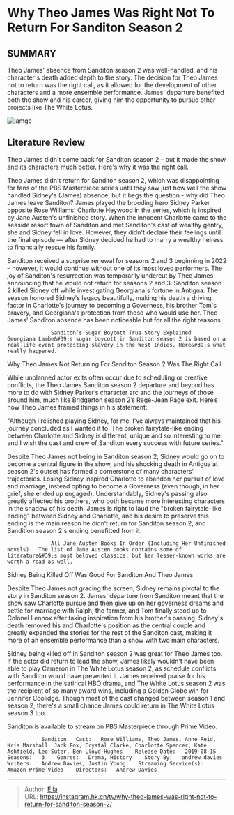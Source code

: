 # Why Theo James Was Right Not To Return For Sanditon Season 2


## SUMMARY 



  Theo James&#39; absence from Sanditon season 2 was well-handled, and his character&#39;s death added depth to the story.   The decision for Theo James not to return was the right call, as it allowed for the development of other characters and a more ensemble performance.   James&#39; departure benefited both the show and his career, giving him the opportunity to pursue other projects like The White Lotus.  

![iamge](https://static1.srcdn.com/wordpress/wp-content/uploads/2021/05/Theo-James-not-returning-for-Sandition-season-2-.jpg)

## Literature Review
Theo James didn&#39;t come back for Sanditon season 2 – but it made the show and its characters much better. Here&#39;s why it was the right call.




Theo James didn&#39;t return for Sanditon season 2, which was disappointing for fans of the PBS Masterpiece series until they saw just how well the show handled Sidney&#39;s (James) absence, but it begs the question - why did Theo James leave Sanditon? James played the brooding hero Sidney Parker opposite Rose Williams&#39; Charlotte Heywood in the series, which is inspired by Jane Austen&#39;s unfinished story. When the innocent Charlotte came to the seaside resort town of Sanditon and met Sanditon&#39;s cast of wealthy gentry, she and Sidney fell in love. However, they didn&#39;t declare their feelings until the final episode — after Sidney decided he had to marry a wealthy heiress to financially rescue his family.




Sanditon received a surprise renewal for seasons 2 and 3 beginning in 2022 – however, it would continue without one of its most loved performers. The joy of Sanditon&#39;s resurrection was temporarily undercut by Theo James announcing that he would not return for seasons 2 and 3. Sanditon season 2 killed Sidney off while investigating Georgiana&#39;s fortune in Antigua. The season honored Sidney&#39;s legacy beautifully, making his death a driving factor in Charlotte&#39;s journey to becoming a Governess, his brother Tom&#39;s bravery, and Georgiana&#39;s protection from those who would use her. Theo James&#39; Sanditon absence has been noticeable but for all the right reasons.

                  Sanditon’s Sugar Boycott True Story Explained   Georgiana Lambe&#39;s sugar boycott in Sanditon season 2 is based on a real-life event protesting slavery in the West Indies. Here&#39;s what really happened.    


 Why Theo James Not Returning For Sanditon Season 2 Was The Right Call 
          




 While unplanned actor exits often occur due to scheduling or creative conflicts, the Theo James Sanditon season 2 departure and beyond has more to do with Sidney Parker’s character arc and the journeys of those around him, much like Bridgerton season 2’s Regé-Jean Page exit. Here’s how Theo James framed things in his statement:


&#34;Although I relished playing Sidney, for me, I&#39;ve always maintained that his journey concluded as I wanted it to. The broken fairytale-like ending between Charlotte and Sidney is different, unique and so interesting to me and I wish the cast and crew of Sanditon every success with future series.&#34;


Despite Theo James not being in Sanditon season 2, Sidney would go on to become a central figure in the show, and his shocking death in Antigua at season 2&#39;s outset has formed a cornerstone of many characters&#39; trajectories. Losing Sidney inspired Charlotte to abandon her pursuit of love and marriage, instead opting to become a Governess (even though, in her grief, she ended up engaged). Understandably, Sidney&#39;s passing also greatly affected his brothers, who both became more interesting characters in the shadow of his death. James is right to laud the &#34;broken fairytale-like ending&#34; between Sidney and Charlotte, and his desire to preserve this ending is the main reason he didn’t return for Sanditon season 2, and Sandition season 2&#39;s ending benefitted from it.




                  All Jane Austen Books In Order (Including Her Unfinished Novels)   The list of Jane Austen books contains some of literature&#39;s most beloved classics, but her lesser-known works are worth a read as well.    



 Sidney Being Killed Off Was Good For Sanditon And Theo James 
         

Despite Theo James not gracing the screen, Sidney remains pivotal to the story in Sanditon season 2. James&#39; departure from Sanditon meant that the show saw Charlotte pursue and then give up on her governess dreams and settle for marriage with Ralph, the farmer, and Tom finally stood up to Colonel Lennox after taking inspiration from his brother&#39;s passing. Sidney&#39;s death removed his and Charlotte&#39;s position as the central couple and greatly expanded the stories for the rest of the Sanditon cast, making it more of an ensemble performance than a show with two main characters.




Sidney being killed off in Sanditon season 2 was great for Theo James too. If the actor did return to lead the show, James likely wouldn&#39;t have been able to play Cameron in The White Lotus season 2, as schedule conflicts with Sanditon would have prevented it. James received praise for his performance in the satirical HBO drama, and The White Lotus season 2 was the recipient of so many award wins, including a Golden Globe win for Jennifer Coolidge. Though most of the cast changed between season 1 and season 2, there&#39;s a small chance James could return in The White Lotus season 3 too.



Sanditon is available to stream on PBS Masterpiece through Prime Video.




               Sanditon   Cast:   Rose Williams, Theo James, Anne Reid, Kris Marshall, Jack Fox, Crystal Clarke, Charlotte Spencer, Kate Ashfield, Leo Suter, Ben Lloyd-Hughes    Release Date:   2019-08-15    Seasons:   3    Genres:   Drama, History    Story By:   andrew davies    Writers:   Andrew Davies, Justin Young    Streaming Service(s):   Amazon Prime Video    Directors:   Andrew Davies      

---

> Author: [Ella](https://instagram.hk.cn/)  
> URL: https://instagram.hk.cn/tv/why-theo-james-was-right-not-to-return-for-sanditon-season-2/  

